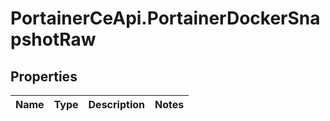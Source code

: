 # PortainerCeApi.PortainerDockerSnapshotRaw

## Properties
Name | Type | Description | Notes
------------ | ------------- | ------------- | -------------



